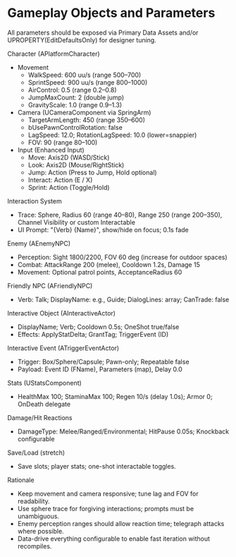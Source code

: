 # Gameplay Objects and Parameters

All parameters should be exposed via Primary Data Assets and/or UPROPERTY(EditDefaultsOnly) for designer tuning.

Character (APlatformCharacter)

- Movement
  - WalkSpeed: 600 uu/s (range 500–700)
  - SprintSpeed: 900 uu/s (range 800–1000)
  - AirControl: 0.5 (range 0.2–0.8)
  - JumpMaxCount: 2 (double jump)
  - GravityScale: 1.0 (range 0.9–1.3)
- Camera (UCameraComponent via SpringArm)
  - TargetArmLength: 450 (range 350–600)
  - bUsePawnControlRotation: false
  - LagSpeed: 12.0; RotationLagSpeed: 10.0 (lower=snappier)
  - FOV: 90 (range 80–100)
- Input (Enhanced Input)
  - Move: Axis2D (WASD/Stick)
  - Look: Axis2D (Mouse/RightStick)
  - Jump: Action (Press to Jump, Hold optional)
  - Interact: Action (E / X)
  - Sprint: Action (Toggle/Hold)

Interaction System

- Trace: Sphere, Radius 60 (range 40–80), Range 250 (range 200–350), Channel Visibility or custom Interactable
- UI Prompt: "{Verb} {Name}", show/hide on focus; 0.1s fade

Enemy (AEnemyNPC)

- Perception: Sight 1800/2200, FOV 60 deg (increase for outdoor spaces)
- Combat: AttackRange 200 (melee), Cooldown 1.2s, Damage 15
- Movement: Optional patrol points, AcceptanceRadius 60

Friendly NPC (AFriendlyNPC)

- Verb: Talk; DisplayName: e.g., Guide; DialogLines: array; CanTrade: false

Interactive Object (AInteractiveActor)

- DisplayName; Verb; Cooldown 0.5s; OneShot true/false
- Effects: ApplyStatDelta; GrantTag; TriggerEvent (ID)

Interactive Event (ATriggerEventActor)

- Trigger: Box/Sphere/Capsule; Pawn-only; Repeatable false
- Payload: Event ID (FName), Parameters (map), Delay 0.0

Stats (UStatsComponent)

- HealthMax 100; StaminaMax 100; Regen 10/s (delay 1.0s); Armor 0; OnDeath delegate

Damage/Hit Reactions

- DamageType: Melee/Ranged/Environmental; HitPause 0.05s; Knockback configurable

Save/Load (stretch)

- Save slots; player stats; one-shot interactable toggles.

Rationale

- Keep movement and camera responsive; tune lag and FOV for readability.
- Use sphere trace for forgiving interactions; prompts must be unambiguous.
- Enemy perception ranges should allow reaction time; telegraph attacks where possible.
- Data-drive everything configurable to enable fast iteration without recompiles.
